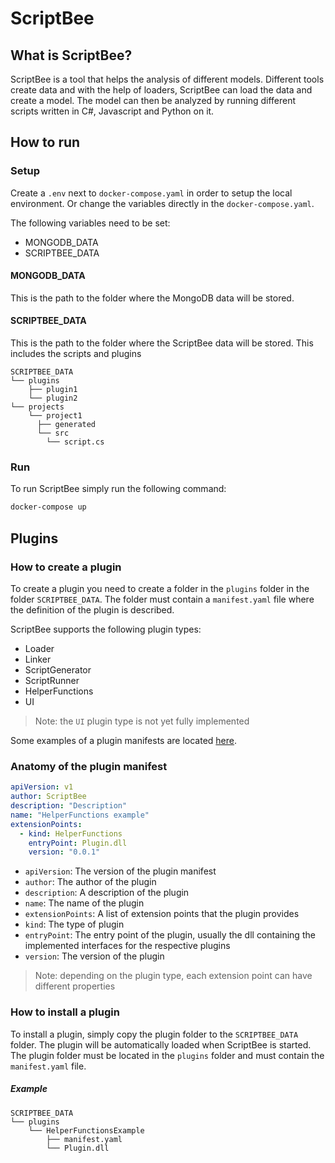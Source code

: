 ﻿# ScriptBee

## What is ScriptBee?

ScriptBee is a tool that helps the analysis of different models. Different tools create data and with the help of
loaders, ScriptBee can load the data and create a model. The model can then be analyzed by running different scripts
written in C#, Javascript and Python on it.

## How to run

### Setup

Create a `.env` next to `docker-compose.yaml` in order to setup the local environment.
Or change the variables directly in the `docker-compose.yaml`.

The following variables need to be set:

- MONGODB_DATA
- SCRIPTBEE_DATA

#### MONGODB_DATA

This is the path to the folder where the MongoDB data will be stored.

#### SCRIPTBEE_DATA

This is the path to the folder where the ScriptBee data will be stored. This includes the scripts and plugins

```
SCRIPTBEE_DATA
└── plugins
    ├── plugin1
    └── plugin2
└── projects
    └── project1
      ├── generated
      └── src
        └── script.cs
```

### Run

To run ScriptBee simply run the following command:

```bash
docker-compose up
```

## Plugins

### How to create a plugin

To create a plugin you need to create a folder in the `plugins` folder in the folder `SCRIPTBEE_DATA`. The folder must
contain a `manifest.yaml` file where the definition of the plugin is described.

ScriptBee supports the following plugin types:

- Loader
- Linker
- ScriptGenerator
- ScriptRunner
- HelperFunctions
- UI

> Note: the `UI` plugin type is not yet fully implemented

Some examples of a plugin manifests are located [here](ScriptBee.Tests/Plugin/Manifest/TestData).

### Anatomy of the plugin manifest

```yaml
apiVersion: v1
author: ScriptBee
description: "Description"
name: "HelperFunctions example"
extensionPoints:
  - kind: HelperFunctions
    entryPoint: Plugin.dll
    version: "0.0.1"
```

- `apiVersion`: The version of the plugin manifest
- `author`: The author of the plugin
- `description`: A description of the plugin
- `name`: The name of the plugin
- `extensionPoints`: A list of extension points that the plugin provides
- `kind`: The type of plugin
- `entryPoint`: The entry point of the plugin, usually the dll containing the implemented interfaces for the respective
  plugins
- `version`: The version of the plugin

> Note: depending on the plugin type, each extension point can have different properties

### How to install a plugin

To install a plugin, simply copy the plugin folder to the `SCRIPTBEE_DATA` folder. The plugin will be automatically
loaded when ScriptBee is started.
The plugin folder must be located in the `plugins` folder and must contain the `manifest.yaml` file.

##### Example

```
SCRIPTBEE_DATA
└── plugins
    └── HelperFunctionsExample
        ├── manifest.yaml
        └── Plugin.dll
```
